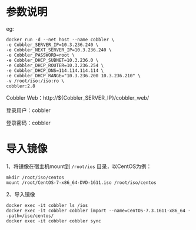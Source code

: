 # 参数说明

eg:

```shell
docker run -d --net host --name cobbler \
-e Cobbler_SERVER_IP=10.3.236.240 \
-e Cobbler_NEXT_SERVER_IP=10.3.236.240 \
-e Cobbler_PASSWORD=root \
-e Cobbler_DHCP_SUBNET=10.3.236.0 \
-e Cobbler_DHCP_ROUTER=10.3.236.254 \
-e Cobbler_DHCP_DNS=114.114.114.114 \
-e Cobbler_DHCP_RANGE="10.3.236.200 10.3.236.210" \
-v /root/iso:/iso:ro \
cobbler:2.8
```
Cobbler Web：http://${Cobbler_SERVER_IP}/cobbler_web/

登录用户：cobbler

登录密码：cobbler

# 导入镜像

1、将镜像在宿主机mount到 `/root/ios` 目录，以CentOS为例：

```Shell
mkdir /root/iso/centos
mount /root/CentOS-7-x86_64-DVD-1611.iso /root/iso/centos
```

2、导入镜像

```shell
docker exec -it cobbler ls /ios
docker exec -it cobbler cobbler import --name=CentOS-7.3.1611-x86_64 --path=/iso/centos/
docker exec -it cobbler cobbler sync
```
